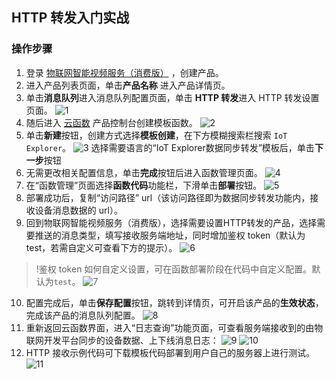 ## HTTP 转发入门实战

### 操作步骤

1. 登录 [物联网智能视频服务（消费版）](https://console.cloud.tencent.com/iot-video/product) ，创建产品。
2. 进入产品列表页面，单击**产品名称** 进入产品详情页。
3. 单击**消息队列**进入消息队列配置页面，单击 **HTTP 转发**进入 HTTP 转发设置页面。
![1](https://main.qcloudimg.com/raw/1f533c1632b9188e067c4eb6355c97ac.png)
4. 随后进入 [云函数](https://console.cloud.tencent.com/scf/list?rid=16&ns=default) 产品控制台创建模板函数。
![2](https://main.qcloudimg.com/raw/65e7685f980906991359fb064fc46bbe.png)
5. 单击**新建**按钮，创建方式选择**模板创建**，在下方模糊搜索栏搜索 `IoT Explorer`。
![3](https://main.qcloudimg.com/raw/1d5dea4b54b257a270c17517fab899d3.png)
选择需要语言的“IoT Explorer数据同步转发”模板后，单击**下一步**按钮
6. 无需更改相关配置信息，单击**完成**按钮后进入函数管理页面。
![4](https://main.qcloudimg.com/raw/107dfc9ed28a47e1bdc3a24017bfea6f.png)
7. 在“函数管理”页面选择**函数代码**功能栏，下滑单击**部署**按钮。
![5](https://main.qcloudimg.com/raw/500a9aa36a934e51399622d794ac514d.png)
8. 部署成功后，复制“访问路径” url（该访问路径即为数据同步转发功能内，接收设备消息数据的 url）。
9. 回到物联网智能视频服务（消费版），选择需要设置HTTP转发的产品，选择需要推送的消息类型，填写接收服务端地址，同时增加鉴权 token（默认为 test，若需自定义可查看下方的提示）。 
![6](https://main.qcloudimg.com/raw/e293fb77d20c7517c77e756dea098fa0.png)

> !鉴权 token 如何自定义设置，可在函数部署阶段在代码中自定义配置。默认为`test`。
> ![7](https://main.qcloudimg.com/raw/6f70405932d2641dabd3e81770f37176.png)

10. 配置完成后，单击**保存配置**按钮，跳转到详情页，可开启该产品的**生效状态**，完成该产品的消息队列配置。
![8](https://main.qcloudimg.com/raw/d201074538b862292ddeebd1243cfb66.png)
11. 重新返回云函数界面，进入“日志查询”功能页面，可查看服务端接收到的由物联网开发平台同步的设备数据、上下线消息日志：
![9](https://main.qcloudimg.com/raw/a17dc168b55d3d3a1383a816cd3bcce6.png)
![10](https://main.qcloudimg.com/raw/13965b9d42ec5b44367033fe92ce2f4f.png)
12. HTTP 接收示例代码可下载模板代码部署到用户自己的服务器上进行测试。
![11](https://main.qcloudimg.com/raw/fa6b4292911c61b6f521b60b9d0cbc86.png)
